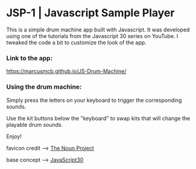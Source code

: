 # JSP-1 | Javascript Sample Player

This is a simple drum machine app built with Javascript. It was developed using one of the tutorials from the Javascript 30 series on YouTube.  I tweaked the code a bit to customize the look of the app.

### Link to the app:

https://marcusmcb.github.io/JS-Drum-Machine/

### Using the drum machine:

Simply press the letters on your keyboard to trigger the corresponding sounds.

Use the kit buttons below the "keyboard" to swap kits that will change the playable drum sounds.

Enjoy!


favicon credit --> <a href="https://thenounproject.com/term/sampler/342625/" target="_blank">The Noun Project</a>

base concept --> <a href="https://www.youtube.com/watch?v=VuN8qwZoego" target="_blank">JavaScript30</a>